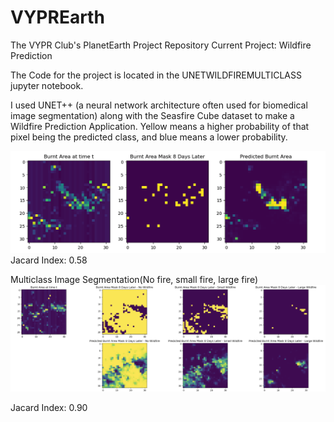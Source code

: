 # VYPREarth

The VYPR Club's PlanetEarth Project Repository
Current Project: Wildfire Prediction

The Code for the project is located in the UNETWILDFIREMULTICLASS jupyter notebook.

I used UNET++ (a neural network architecture often used for biomedical image segmentation) along with the Seasfire Cube dataset to make a Wildfire Prediction Application.
Yellow means a higher probability of that pixel being the predicted class, and blue means a lower probability.



![Alt text](https://github.com/kevhainfo/VYPREarth/blob/5aea56980aaf6b8000ddc2909ddd5d0e59aaeaca/Screen%20Shot%202023-07-06%20at%2010.03.10%20AM.png)
Jacard Index: 0.58

Multiclass Image Segmentation(No fire, small fire, large fire)
![Alt text](https://github.com/kevhainfo/VYPREarth/blob/94c138d1abd2e95da5b42a032de7e6f506345642/Screen%20Shot%202023-07-08%20at%208.31.06%20PM.png)

Jacard Index: 0.90

